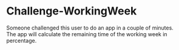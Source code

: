 # Challenge-WorkingWeek

Someone challenged this user to do an app in a couple of minutes.  
The app will calculate the remaining time of the working week in percentage.
